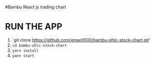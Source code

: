 #Bambu React js trading chart

RUN THE APP
======================
1. `git clone https://github.com/eman1000/bambu-ohlc-stock-chart.git'
2. `cd bambu-ohlc-stock-chart`
3. `yarn install`
4. `yarn start`